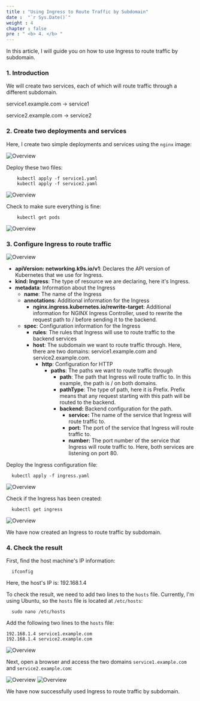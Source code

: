 ```yaml
---
title : "Using Ingress to Route Traffic by Subdomain"
date :  "`r Sys.Date()`" 
weight : 4
chapter : false
pre : " <b> 4. </b> "
---
```


In this article, I will guide you on how to use Ingress to route traffic by subdomain.

### 1. Introduction

We will create two services, each of which will route traffic through a different subdomain.

service1.example.com -> service1

service2.example.com -> service2

### 2. Create two deployments and services

Here, I create two simple deployments and services using the `nginx` image:

![Overview](/fcj-ss2-workshop-002/images/07.png)

Deploy these two files:

        kubectl apply -f service1.yaml
        kubectl apply -f service2.yaml

![Overview](/fcj-ss2-workshop-002/images/08.png)

Check to make sure everything is fine:

        kubectl get pods

![Overview](/fcj-ss2-workshop-002/images/09.png)

### 3. Configure Ingress to route traffic

![Overview](/fcj-ss2-workshop-002/images/10.png)

- **apiVersion: networking.k9s.io/v1**: Declares the API version of Kubernetes that we use for Ingress.
- **kind: Ingress**: The type of resource we are declaring, here it's Ingress.
- **metadata**: Information about the Ingress
  - **name**: The name of the Ingress
  - **annotations**: Additional information for the Ingress
    - **nginx.ingress.kubernetes.io/rewrite-target**: Additional information for NGINX Ingress Controller, used to rewrite the request path to / before sending it to the backend. 
  - **spec**: Configuration information for the Ingress
    - **rules**: The rules that Ingress will use to route traffic to the backend services 
    - **host**: The subdomain we want to route traffic through. Here, there are two domains: service1.example.com and service2.example.com.
        - **http**: Configuration for HTTP
          - **paths**: The paths we want to route traffic through
            - **path**: The path that Ingress will route traffic to. In this example, the path is / on both domains.
            - **pathType**: The type of path, here it is Prefix. Prefix means that any request starting with this path will be routed to the backend.
            - **backend:** Backend configuration for the path.
              - **service:** The name of the service that Ingress will route traffic to.
              - **port:** The port of the service that Ingress will route traffic to.
              - **number:** The port number of the service that Ingress will route traffic to. Here, both services are listening on port 80.

Deploy the Ingress configuration file:

      kubectl apply -f ingress.yaml

![Overview](/fcj-ss2-workshop-002/images/11.png)

Check if the Ingress has been created:

      kubectl get ingress

![Overview](/fcj-ss2-workshop-002/images/12.png)

We have now created an Ingress to route traffic by subdomain.

### 4. Check the result

First, find the host machine's IP information:

      ifconfig

Here, the host's IP is: 192.168.1.4

To check the result, we need to add two lines to the `hosts` file. Currently, I'm using Ubuntu, so the `hosts` file is located at `/etc/hosts`:

      sudo nano /etc/hosts

Add the following two lines to the `hosts` file:

    192.168.1.4 service1.example.com
    192.168.1.4 service2.example.com

![Overview](/fcj-ss2-workshop-002/images/13.png)

Next, open a browser and access the two domains `service1.example.com` and `service2.example.com`:

![Overview](/fcj-ss2-workshop-002/images/14.png)
![Overview](/fcj-ss2-workshop-002/images/15.png)

We have now successfully used Ingress to route traffic by subdomain.
